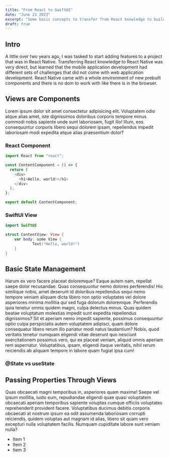 ```yaml
---
title: "From React to SwiftUI"
date: "June 23 2023"
excerpt: "Some basic concepts to transfer from React knowledge to building SwiftUI apps"
draft: true
---
```


## Intro

A little over two years ago, I was tasked to start adding features to a project that was in React Native. Transferring React knowledge to React Native was very direct, but learned that the mobile application development had different sets of challenges that did not come with web application development. React Native came with a whole environment of new prebuilt components and there is no dom to work with like there is in the browser.

## Views are Components

Lorem ipsum dolor sit amet consectetur adipisicing elit. Voluptatem odio atque alias amet, iste dignissimos doloribus corporis tempore minus commodi nobis sapiente unde sunt laboriosam, fugit illo! Illum, eos consequuntur corporis libero sequi dolorem ipsam, repellendus impedit laboriosam modi expedita atque alias praesentium dolor?

### React Component

```javascript
import React from "react";

const ContentComponent = () => {
  return (
    <div>
      <h1>Hello, world!</h1>
    </div>
  );
};

export default ContentComponent;
```

### SwiftUI View

```swift
import SwiftUI

struct ContentView: View {
    var body: some View {
            Text("Hello, world!")
    }
}
```

## Basic State Management

Harum ex vero facere placeat doloremque? Eaque autem nam, repellat saepe dolor recusandae. Quas consequuntur nemo dolores perferendis! Hic similique nobis, amet deserunt id doloribus repellendus sequi nemo tempore veniam aliquam dicta libero non optio voluptates vel dolore asperiores minima mollitia qui sed fuga dolorum doloremque. Perferendis quia tenetur omnis quidem magni, culpa delectus minus. Quas quidem beatae voluptatum molestias impedit sunt expedita repellendus dignissimos? Sit et aperiam nemo impedit sapiente, possimus consequuntur optio culpa perspiciatis autem voluptatem adipisci, quam dolore consequatur libero rerum illo pariatur modi natus laudantium? Nobis, quod veritatis tenetur numquam eligendi vitae deserunt quo nesciunt exercitationem possimus vero, qui ex placeat veniam, aliquid omnis aperiam rem aspernatur. Voluptatibus, ipsam, eligendi itaque veritatis, nihil rerum reiciendis ab aliquam tempore in labore quam fugiat ipsa cum!

### @State vs useState

## Passing Properties Through Views

Quas obcaecati magni temporibus in, asperiores quam maxime! Saepe vel ipsum mollitia, iusto eum, repudiandae eligendi quae quasi voluptatem obcaecati aperiam temporibus sapiente voluptas cumque officiis voluptates reprehenderit provident facere. Voluptatibus ducimus debitis corporis obcaecati at nostrum ipsum ea odit assumenda laboriosam corrupti reiciendis, quidem voluptas aut magnam id alias, libero sit quam vero excepturi nulla voluptatem facilis. Numquam cupiditate labore sunt veniam nulla?

- Item 1
- Item 2
- Item 3
